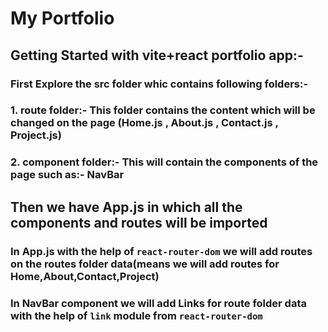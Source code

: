 # My Portfolio
## Getting Started with vite+react portfolio app:-

### First Explore the src folder whic contains following folders:-
### 1. route folder:- This folder contains the content which will be changed on the page (Home.js , About.js , Contact.js , Project.js)
### 2. component folder:- This will contain the components of the page such as:- NavBar

## Then we have App.js in which all the components and routes will be imported
### In App.js with the help of `react-router-dom` we will add routes on the routes folder data(means we will add routes for Home,About,Contact,Project) 
### In NavBar component we will add Links for route folder data with the help of `link` module from `react-router-dom`





